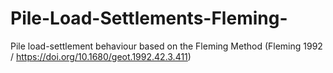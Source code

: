 # Pile-Load-Settlements-Fleming-
Pile load-settlement behaviour based on the Fleming Method (Fleming 1992 / https://doi.org/10.1680/geot.1992.42.3.411)
